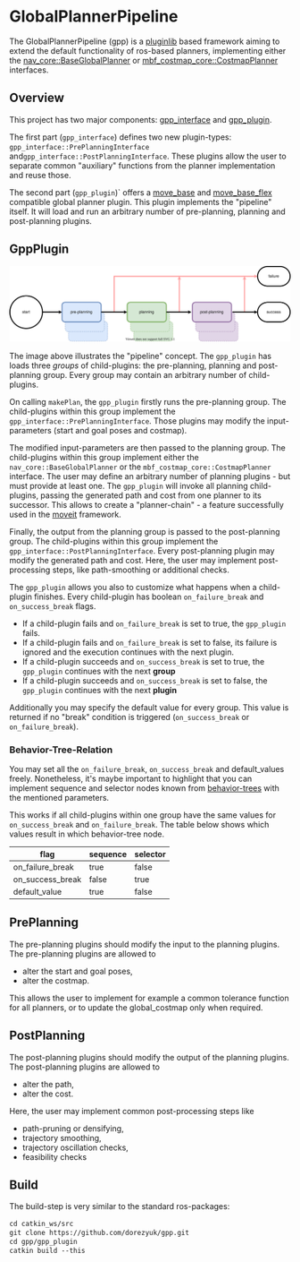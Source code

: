 # GlobalPlannerPipeline

The GlobalPlannerPipeline (gpp) is a [pluginlib](http://wiki.ros.org/pluginlib) based framework aiming to extend the default functionality of ros-based planners, implementing either the [nav_core::BaseGlobalPlanner](http://wiki.ros.org/nav_core?distro=noetic#BaseGlobalPlanner_C.2B-.2B-_API) or [mbf_costmap_core::CostmapPlanner](https://github.com/magazino/move_base_flex/blob/master/mbf_costmap_core/include/mbf_costmap_core/costmap_planner.h) interfaces.

## Overview

This project has two major components: [gpp_interface](gpp_interface) and [gpp_plugin](gpp_plugin).

The first part (`gpp_interface`) defines two new plugin-types:
`gpp_interface::PrePlanningInterface` and`gpp_interface::PostPlanningInterface`.
These plugins allow the user to separate common "auxiliary" functions from the planner implementation and reuse those.

The second part (`gpp_plugin`)` offers a [move_base](http://wiki.ros.org/move_base) and [move_base_flex](http://wiki.ros.org/move_base_flex) compatible global planner plugin.
This plugin implements the "pipeline" itself.
It will load and run an arbitrary number of pre-planning, planning and post-planning plugins.

## GppPlugin

![image](docs/schematic.svg)

The image above illustrates the "pipeline" concept.
The `gpp_plugin` has loads three *groups* of child-plugins: the pre-planning, planning and post-planning group.
Every group may contain an arbitrary number of child-plugins.

On calling `makePlan`, the `gpp_plugin` firstly runs the pre-planning group.
The child-plugins within this group implement the `gpp_interface::PrePlanningInterface`.
Those plugins may modify the input-parameters (start and goal poses and costmap).

The modified input-parameters are then passed to the planning group.
The child-plugins within this group implement either the `nav_core::BaseGlobalPlanner` or the `mbf_costmap_core::CostmapPlanner` interface.
The user may define an arbitrary number of planning plugins - but must provide at least one.
The `gpp_plugin` will invoke all planning child-plugins, passing the generated path and cost from one planner to its successor.
This allows to create a "planner-chain" - a feature successfully used in the [moveit](https://moveit.ros.org/) framework.

Finally, the output from the planning group is passed to the post-planning group.
The child-plugins within this group implement the `gpp_interface::PostPlanningInterface`.
Every post-planning plugin may modify the generated path and cost.
Here, the user may implement post-processing steps, like path-smoothing or additional checks.

The `gpp_plugin` allows you also to customize what happens when a child-plugin finishes.
Every child-plugin has boolean `on_failure_break` and `on_success_break` flags.
- If a child-plugin fails and `on_failure_break` is set to true, the `gpp_plugin` fails.
- If a child-plugin fails and `on_failure_break` is set to false, its failure is ignored and the execution continues with the next plugin.
- If a child-plugin succeeds and `on_success_break` is set to true, the `gpp_plugin` continues with the next **group**
- If a child-plugin succeeds and `on_success_break` is set to false, the `gpp_plugin` continues with the next **plugin**

Additionally you may specify the default value for every group.
This value is returned if no "break" condition is triggered (`on_success_break` or `on_failure_break`).

### Behavior-Tree-Relation

You may set all the `on_failure_break`, `on_success_break` and default_values freely.
Nonetheless, it's maybe important to highlight that you can implement sequence and selector nodes known from [behavior-trees](https://en.wikipedia.org/wiki/Behavior_tree_(artificial_intelligence,_robotics_and_control)) with the mentioned parameters.

This works if all child-plugins within one group have the same values for `on_success_break` and `on_failure_break`.
The table below shows which values result in which behavior-tree node.

| flag             | sequence | selector |
|------------------|----------|----------|
| on_failure_break | true     | false    |
| on_success_break | false    | true     |
| default_value    | true     | false    |

## PrePlanning

The pre-planning plugins should modify the input to the planning plugins.
The pre-planning plugins are allowed to
- alter the start and goal poses,
- alter the costmap.

This allows the user to implement for example a common tolerance function for all planners, or to update the global_costmap only when required.

## PostPlanning

The post-planning plugins should modify the output of the planning plugins.
The post-planning plugins are allowed to
- alter the path,
- alter the cost.

Here, the user may implement common post-processing steps like
- path-pruning or densifying,
- trajectory smoothing,
- trajectory oscillation checks,
- feasibility checks

## Build

The build-step is very similar to the standard ros-packages:
```
cd catkin_ws/src
git clone https://github.com/dorezyuk/gpp.git
cd gpp/gpp_plugin
catkin build --this
```